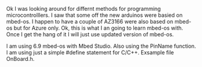 Ok I was looking around for differnt methods for programming microcontrolllers. I saw that some off the new arduinos were basied on mbed-os. I happen to have a couple of AZ3166 were also based on mbed-os but for Azure only. Ok, this is what I an going to learn mbed-os with. Once I get the hang of it I will just use updated version of mbed-os.


I am using 6.9 mbed-os with Mbed Studio. Also using the PinName function. I am using just a simple #define statement for C/C++. Exsample file OnBoard.h.